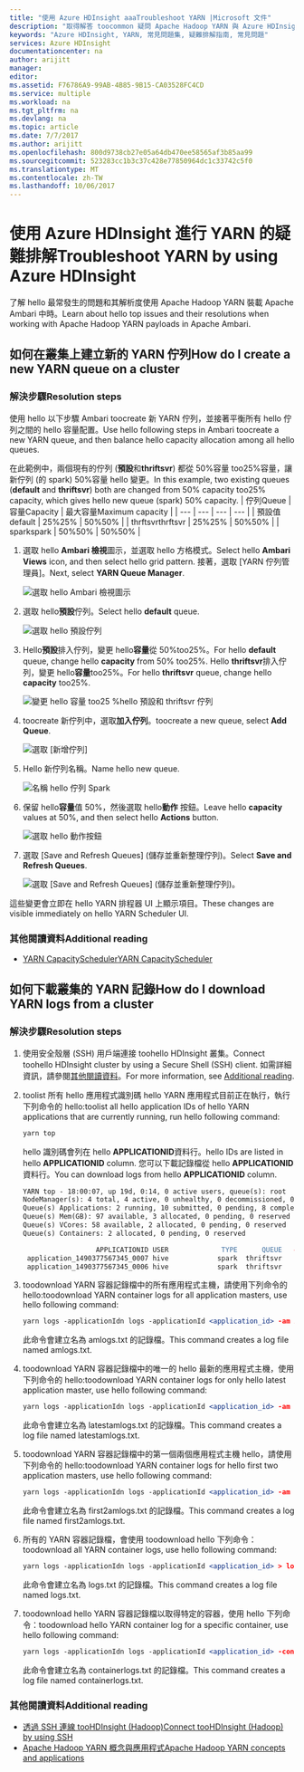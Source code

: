 ```yaml
---
title: "使用 Azure HDInsight aaaTroubleshoot YARN |Microsoft 文件"
description: "取得解答 toocommon 疑問 Apache Hadoop YARN 與 Azure HDInsight 工作。"
keywords: "Azure HDInsight, YARN, 常見問題集, 疑難排解指南, 常見問題"
services: Azure HDInsight
documentationcenter: na
author: arijitt
manager: 
editor: 
ms.assetid: F76786A9-99AB-4B85-9B15-CA03528FC4CD
ms.service: multiple
ms.workload: na
ms.tgt_pltfrm: na
ms.devlang: na
ms.topic: article
ms.date: 7/7/2017
ms.author: arijitt
ms.openlocfilehash: 800d9738cb27e05a64db470ee58565af3b85aa99
ms.sourcegitcommit: 523283cc1b3c37c428e77850964dc1c33742c5f0
ms.translationtype: MT
ms.contentlocale: zh-TW
ms.lasthandoff: 10/06/2017
---
```

# <a name="troubleshoot-yarn-by-using-azure-hdinsight"></a><span data-ttu-id="13b80-104">使用 Azure HDInsight 進行 YARN 的疑難排解</span><span class="sxs-lookup"><span data-stu-id="13b80-104">Troubleshoot YARN by using Azure HDInsight</span></span>

<span data-ttu-id="13b80-105">了解 hello 最常發生的問題和其解析度使用 Apache Hadoop YARN 裝載 Apache Ambari 中時。</span><span class="sxs-lookup"><span data-stu-id="13b80-105">Learn about hello top issues and their resolutions when working with Apache Hadoop YARN payloads in Apache Ambari.</span></span>

## <a name="how-do-i-create-a-new-yarn-queue-on-a-cluster"></a><span data-ttu-id="13b80-106">如何在叢集上建立新的 YARN 佇列</span><span class="sxs-lookup"><span data-stu-id="13b80-106">How do I create a new YARN queue on a cluster</span></span>


### <a name="resolution-steps"></a><span data-ttu-id="13b80-107">解決步驟</span><span class="sxs-lookup"><span data-stu-id="13b80-107">Resolution steps</span></span> 

<span data-ttu-id="13b80-108">使用 hello 以下步驟 Ambari toocreate 新 YARN 佇列，並接著平衡所有 hello 佇列之間的 hello 容量配置。</span><span class="sxs-lookup"><span data-stu-id="13b80-108">Use hello following steps in Ambari toocreate a new YARN queue, and then balance hello capacity allocation among all hello queues.</span></span> 

<span data-ttu-id="13b80-109">在此範例中，兩個現有的佇列 (**預設**和**thriftsvr**) 都從 50%容量 too25%容量，讓新佇列 (的 spark) 50%容量 hello 變更。</span><span class="sxs-lookup"><span data-stu-id="13b80-109">In this example, two existing queues (**default** and **thriftsvr**) both are changed from 50% capacity too25% capacity, which gives hello new queue (spark) 50% capacity.</span></span>
| <span data-ttu-id="13b80-110">佇列</span><span class="sxs-lookup"><span data-stu-id="13b80-110">Queue</span></span> | <span data-ttu-id="13b80-111">容量</span><span class="sxs-lookup"><span data-stu-id="13b80-111">Capacity</span></span> | <span data-ttu-id="13b80-112">最大容量</span><span class="sxs-lookup"><span data-stu-id="13b80-112">Maximum capacity</span></span> |
| --- | --- | --- | --- |
| <span data-ttu-id="13b80-113">預設值</span><span class="sxs-lookup"><span data-stu-id="13b80-113">default</span></span> | <span data-ttu-id="13b80-114">25%</span><span class="sxs-lookup"><span data-stu-id="13b80-114">25%</span></span> | <span data-ttu-id="13b80-115">50%</span><span class="sxs-lookup"><span data-stu-id="13b80-115">50%</span></span> |
| <span data-ttu-id="13b80-116">thrftsvr</span><span class="sxs-lookup"><span data-stu-id="13b80-116">thrftsvr</span></span> | <span data-ttu-id="13b80-117">25%</span><span class="sxs-lookup"><span data-stu-id="13b80-117">25%</span></span> | <span data-ttu-id="13b80-118">50%</span><span class="sxs-lookup"><span data-stu-id="13b80-118">50%</span></span> |
| <span data-ttu-id="13b80-119">spark</span><span class="sxs-lookup"><span data-stu-id="13b80-119">spark</span></span> | <span data-ttu-id="13b80-120">50%</span><span class="sxs-lookup"><span data-stu-id="13b80-120">50%</span></span> | <span data-ttu-id="13b80-121">50%</span><span class="sxs-lookup"><span data-stu-id="13b80-121">50%</span></span> |

1. <span data-ttu-id="13b80-122">選取 hello **Ambari 檢視**圖示，並選取 hello 方格模式。</span><span class="sxs-lookup"><span data-stu-id="13b80-122">Select hello **Ambari Views** icon, and then select hello grid pattern.</span></span> <span data-ttu-id="13b80-123">接著，選取 [YARN 佇列管理員]。</span><span class="sxs-lookup"><span data-stu-id="13b80-123">Next, select **YARN Queue Manager**.</span></span>

    ![選取 hello Ambari 檢視圖示](media/hdinsight-troubleshoot-yarn/create-queue-1.png)
2. <span data-ttu-id="13b80-125">選取 hello**預設**佇列。</span><span class="sxs-lookup"><span data-stu-id="13b80-125">Select hello **default** queue.</span></span>

    ![選取 hello 預設佇列](media/hdinsight-troubleshoot-yarn/create-queue-2.png)
3. <span data-ttu-id="13b80-127">Hello**預設**排入佇列，變更 hello**容量**從 50%too25%。</span><span class="sxs-lookup"><span data-stu-id="13b80-127">For hello **default** queue, change hello **capacity** from 50% too25%.</span></span> <span data-ttu-id="13b80-128">Hello **thriftsvr**排入佇列，變更 hello**容量**too25%。</span><span class="sxs-lookup"><span data-stu-id="13b80-128">For hello **thriftsvr** queue, change hello **capacity** too25%.</span></span>

    ![變更 hello 容量 too25 %hello 預設和 thriftsvr 佇列](media/hdinsight-troubleshoot-yarn/create-queue-3.png)
4. <span data-ttu-id="13b80-130">toocreate 新佇列中，選取**加入佇列**。</span><span class="sxs-lookup"><span data-stu-id="13b80-130">toocreate a new queue, select **Add Queue**.</span></span>

    ![選取 [新增佇列]](media/hdinsight-troubleshoot-yarn/create-queue-4.png)

5. <span data-ttu-id="13b80-132">Hello 新佇列名稱。</span><span class="sxs-lookup"><span data-stu-id="13b80-132">Name hello new queue.</span></span>

    ![名稱 hello 佇列 Spark](media/hdinsight-troubleshoot-yarn/create-queue-5.png)  

6. <span data-ttu-id="13b80-134">保留 hello**容量**值 50%，然後選取 hello**動作** 按鈕。</span><span class="sxs-lookup"><span data-stu-id="13b80-134">Leave hello **capacity** values at 50%, and then select hello **Actions** button.</span></span>

    ![選取 hello 動作按鈕](media/hdinsight-troubleshoot-yarn/create-queue-6.png)  
7. <span data-ttu-id="13b80-136">選取 [Save and Refresh Queues] \(儲存並重新整理佇列)。</span><span class="sxs-lookup"><span data-stu-id="13b80-136">Select **Save and Refresh Queues**.</span></span>

    ![選取 [Save and Refresh Queues] \(儲存並重新整理佇列)。](media/hdinsight-troubleshoot-yarn/create-queue-7.png)  

<span data-ttu-id="13b80-138">這些變更會立即在 hello YARN 排程器 UI 上顯示項目。</span><span class="sxs-lookup"><span data-stu-id="13b80-138">These changes are visible immediately on hello YARN Scheduler UI.</span></span>

### <a name="additional-reading"></a><span data-ttu-id="13b80-139">其他閱讀資料</span><span class="sxs-lookup"><span data-stu-id="13b80-139">Additional reading</span></span>

- [<span data-ttu-id="13b80-140">YARN CapacityScheduler</span><span class="sxs-lookup"><span data-stu-id="13b80-140">YARN CapacityScheduler</span></span>](https://hadoop.apache.org/docs/r2.7.2/hadoop-yarn/hadoop-yarn-site/CapacityScheduler.html)


## <a name="how-do-i-download-yarn-logs-from-a-cluster"></a><span data-ttu-id="13b80-141">如何下載叢集的 YARN 記錄</span><span class="sxs-lookup"><span data-stu-id="13b80-141">How do I download YARN logs from a cluster</span></span>


### <a name="resolution-steps"></a><span data-ttu-id="13b80-142">解決步驟</span><span class="sxs-lookup"><span data-stu-id="13b80-142">Resolution steps</span></span> 

1. <span data-ttu-id="13b80-143">使用安全殼層 (SSH) 用戶端連接 toohello HDInsight 叢集。</span><span class="sxs-lookup"><span data-stu-id="13b80-143">Connect toohello HDInsight cluster by using a Secure Shell (SSH) client.</span></span> <span data-ttu-id="13b80-144">如需詳細資訊，請參閱[其他閱讀資料](#additional-reading-2)。</span><span class="sxs-lookup"><span data-stu-id="13b80-144">For more information, see [Additional reading](#additional-reading-2).</span></span>

2. <span data-ttu-id="13b80-145">toolist 所有 hello 應用程式識別碼 hello YARN 應用程式目前正在執行，執行下列命令的 hello:</span><span class="sxs-lookup"><span data-stu-id="13b80-145">toolist all hello application IDs of hello YARN applications that are currently running, run hello following command:</span></span>

    ```apache
    yarn top
    ```
    <span data-ttu-id="13b80-146">hello 識別碼會列在 hello **APPLICATIONID**資料行。</span><span class="sxs-lookup"><span data-stu-id="13b80-146">hello IDs are listed in hello **APPLICATIONID** column.</span></span> <span data-ttu-id="13b80-147">您可以下載記錄檔從 hello **APPLICATIONID**資料行。</span><span class="sxs-lookup"><span data-stu-id="13b80-147">You can download logs from hello **APPLICATIONID** column.</span></span>

    ```apache
    YARN top - 18:00:07, up 19d, 0:14, 0 active users, queue(s): root
    NodeManager(s): 4 total, 4 active, 0 unhealthy, 0 decommissioned, 0 lost, 0 rebooted
    Queue(s) Applications: 2 running, 10 submitted, 0 pending, 8 completed, 0 killed, 0 failed
    Queue(s) Mem(GB): 97 available, 3 allocated, 0 pending, 0 reserved
    Queue(s) VCores: 58 available, 2 allocated, 0 pending, 0 reserved
    Queue(s) Containers: 2 allocated, 0 pending, 0 reserved

                      APPLICATIONID USER             TYPE      QUEUE   #CONT  #RCONT  VCORES RVCORES     MEM    RMEM  VCORESECS    MEMSECS %PROGR       TIME NAME
     application_1490377567345_0007 hive            spark  thriftsvr       1       0       1       0      1G      0G    1628407    2442611  10.00   18:20:20 Thrift JDBC/ODBC Server
     application_1490377567345_0006 hive            spark  thriftsvr       1       0       1       0      1G      0G    1628430    2442645  10.00   18:20:20 Thrift JDBC/ODBC Server
    ```

3. <span data-ttu-id="13b80-148">toodownload YARN 容器記錄檔中的所有應用程式主機，請使用下列命令的 hello:</span><span class="sxs-lookup"><span data-stu-id="13b80-148">toodownload YARN container logs for all application masters, use hello following command:</span></span>
   
    ```apache
    yarn logs -applicationIdn logs -applicationId <application_id> -am ALL > amlogs.txt
    ```

    <span data-ttu-id="13b80-149">此命令會建立名為 amlogs.txt 的記錄檔。</span><span class="sxs-lookup"><span data-stu-id="13b80-149">This command creates a log file named amlogs.txt.</span></span> 

4. <span data-ttu-id="13b80-150">toodownload YARN 容器記錄檔中的唯一的 hello 最新的應用程式主機，使用下列命令的 hello:</span><span class="sxs-lookup"><span data-stu-id="13b80-150">toodownload YARN container logs for only hello latest application master, use hello following command:</span></span>

    ```apache
    yarn logs -applicationIdn logs -applicationId <application_id> -am -1 > latestamlogs.txt
    ```

    <span data-ttu-id="13b80-151">此命令會建立名為 latestamlogs.txt 的記錄檔。</span><span class="sxs-lookup"><span data-stu-id="13b80-151">This command creates a log file named latestamlogs.txt.</span></span> 

4. <span data-ttu-id="13b80-152">toodownload YARN 容器記錄檔中的第一個兩個應用程式主機 hello，請使用下列命令的 hello:</span><span class="sxs-lookup"><span data-stu-id="13b80-152">toodownload YARN container logs for hello first two application masters, use hello following command:</span></span>

    ```apache
    yarn logs -applicationIdn logs -applicationId <application_id> -am 1,2 > first2amlogs.txt 
    ```

    <span data-ttu-id="13b80-153">此命令會建立名為 first2amlogs.txt 的記錄檔。</span><span class="sxs-lookup"><span data-stu-id="13b80-153">This command creates a log file named first2amlogs.txt.</span></span> 

5. <span data-ttu-id="13b80-154">所有的 YARN 容器記錄檔，會使用 toodownload hello 下列命令：</span><span class="sxs-lookup"><span data-stu-id="13b80-154">toodownload all YARN container logs, use hello following command:</span></span>

    ```apache
    yarn logs -applicationIdn logs -applicationId <application_id> > logs.txt
    ```

    <span data-ttu-id="13b80-155">此命令會建立名為 logs.txt 的記錄檔。</span><span class="sxs-lookup"><span data-stu-id="13b80-155">This command creates a log file named logs.txt.</span></span> 

6. <span data-ttu-id="13b80-156">toodownload hello YARN 容器記錄檔以取得特定的容器，使用 hello 下列命令：</span><span class="sxs-lookup"><span data-stu-id="13b80-156">toodownload hello YARN container log for a specific container, use hello following command:</span></span>

    ```apache
    yarn logs -applicationIdn logs -applicationId <application_id> -containerId <container_id> > containerlogs.txt 
    ```

    <span data-ttu-id="13b80-157">此命令會建立名為 containerlogs.txt 的記錄檔。</span><span class="sxs-lookup"><span data-stu-id="13b80-157">This command creates a log file named containerlogs.txt.</span></span>

### <span data-ttu-id="13b80-158"><a name="additional-reading-2"></a>其他閱讀資料</span><span class="sxs-lookup"><span data-stu-id="13b80-158"><a name="additional-reading-2"></a>Additional reading</span></span>

- [<span data-ttu-id="13b80-159">透過 SSH 連線 tooHDInsight (Hadoop)</span><span class="sxs-lookup"><span data-stu-id="13b80-159">Connect tooHDInsight (Hadoop) by using SSH</span></span>](https://docs.microsoft.com/en-us/azure/hdinsight/hdinsight-hadoop-linux-use-ssh-unix)
- [<span data-ttu-id="13b80-160">Apache Hadoop YARN 概念與應用程式</span><span class="sxs-lookup"><span data-stu-id="13b80-160">Apache Hadoop YARN concepts and applications</span></span>](https://hortonworks.com/blog/apache-hadoop-yarn-concepts-and-applications/)







